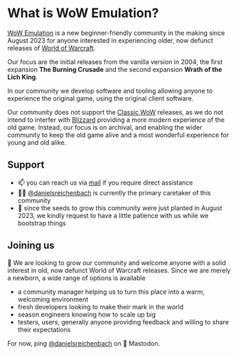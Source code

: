 # What is WoW Emulation?

[WoW Emulation](https://wowemulation.dev/) is a new beginner-friendly community
in the making since August 2023 for anyone interested in experiencing older,
now defunct releases of [World of Warcraft](https://worldofwarcraft.blizzard.com/).

Our focus are the initial releases from the vanilla version in 2004, the first
expansion **The Burning Crusade** and the second expansion **Wrath of the Lich King**.

In our community we develop software and tooling allowing anyone to experience
the original game, using the original client software.

Our community does not support the [Classic WoW](https://wowclassic.blizzard.com/)
releases, as we do not intend to interfer with [Blizzard](https://blizzard.com)
providing a more modern experience of the old game. Instead, our focus is on
archival, and enabling the wider community to keep the old game alive and a most
wonderful experience for young and old alike.

## Support

- 📫 you can reach us via [mail](mailto:hello+github@wowemulation.dev) if you
  require direct assistance
- 👨‍💼 [@danielsreichenbach](https://github.com/danielsreichenbach) is currently
  the primary caretaker of this community
- 🌱 since the seeds to grow this community were just planted in August 2023,
  we kindly request to have a little patience with us while we bootstrap things

## Joining us

👀 We are looking to grow our community and welcome anyone with a solid
interest in old, now defunct World of Warcraft releases. Since we are merely
a newborn, a wide range of options is available

- a community manager helping us to turn this place into a warm, welcoming
  environment
- fresh developers looking to make their mark in the world
- season engineers knowing how to scale up big
- testers, users, generally anyone providing feedback and willing to share
  their expectations

For now, ping [@danielsreichenbach](https://mastodon.world/@danielsreichenbach) on
🐘 Mastodon.
